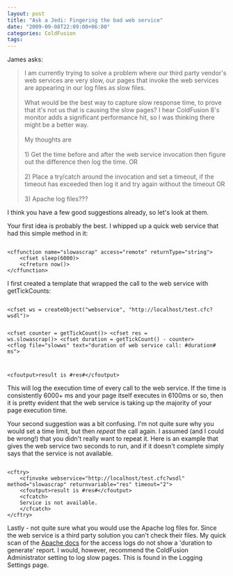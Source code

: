 ```yaml
---
layout: post
title: "Ask a Jedi: Fingering the bad web service"
date: "2009-09-08T22:09:00+06:00"
categories: ColdFusion 
tags: 
---
```


James asks:

<blockquote>
I am currently trying to solve a problem  where our third party vendor's web services are very slow, our pages that invoke the web services are appearing in our log files as slow files.
<br/><br/>
What would be the best way to capture slow response time, to prove that it's not us that is causing the slow pages? I hear ColdFusion 8's monitor adds a significant performance hit, so I was thinking there might be a better way.
<br/><br/>
My thoughts are
<br/><br/>
1) Get the time before and after the web service invocation then figure out the difference then log the time. OR
<br/><br/>
2)      Place a try/catch around the invocation and set a timeout, if the timeout has exceeded then log it and try again without the timeout OR
<br/><br/>
3)      Apache log files???
</blockquote>

I think you have a few good suggestions already, so let's look at them.
<!--more-->
Your first idea is probably the best. I whipped up a quick web service that had this simple method in it:

<code>
&lt;cffunction name="slowascrap" access="remote" returnType="string"&gt;
	&lt;cfset sleep(6000)&gt;
	&lt;cfreturn now()&gt;
&lt;/cffunction&gt;
</code>

I first created a template that wrapped the call to the web service with getTickCounts:

<code>
&lt;cfset ws = createObject("webservice", "http://localhost/test.cfc?wsdl")&gt;

&lt;cfset counter = getTickCount()&gt;
&lt;cfset res = ws.slowascrap()&gt;
&lt;cfset duration = getTickCount() - counter&gt;
&lt;cflog file="slowws" text="duration of web service call: #duration# ms"&gt;

&lt;cfoutput&gt;result is #res#&lt;/cfoutput&gt;
</code>

This will log the execution time of every call to the web service. If the time is consistently 6000+ ms and your page itself executes in 6100ms or so, then it is pretty evident that the web service is taking up the majority of your page execution time. 

Your second suggestion was a bit confusing. I'm not quite sure why you would set a time limit, but then <i>repeat</i> the call again. I assumed (and I could be wrong!) that you didn't really want to repeat it. Here is an example that gives the web service two seconds to run, and if it doesn't complete simply says that the service is not available.

<code>
&lt;cftry&gt;
	&lt;cfinvoke webservice="http://localhost/test.cfc?wsdl" method="slowascrap" returnvariable="res" timeout="2"&gt;
	&lt;cfoutput&gt;result is #res#&lt;/cfoutput&gt;
	&lt;cfcatch&gt;
	Service is not available.
	&lt;/cfcatch&gt;
&lt;/cftry&gt;
</code>

Lastly - not quite sure what you would use the Apache log files for. Since the web service is a third party solution you can't check their files. My quick scan of the <a href="http://httpd.apache.org/docs/2.0/logs.html">Apache docs</a> for the access logs do not show a 'duration to generate' report. I would, however, recommend the ColdFusion Administrator setting to log slow pages. This is found in the Logging Settings page.
